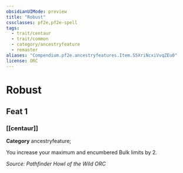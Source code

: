 ```yaml
---
obsidianUIMode: preview
title: "Robust"
cssclasses: pf2e,pf2e-spell
tags:
  - trait/centaur
  - trait/common
  - category/ancestryfeature
  - remaster
aliases: "Compendium.pf2e.ancestryfeatures.Item.S5XriNcxiVvqZEu0"
license: ORC
---
```

# Robust
## Feat 1
### [[centaur]]

**Category** ancestryfeature; 




You increase your maximum and encumbered Bulk limits by 2.

*Source: Pathfinder Howl of the Wild*
*ORC*